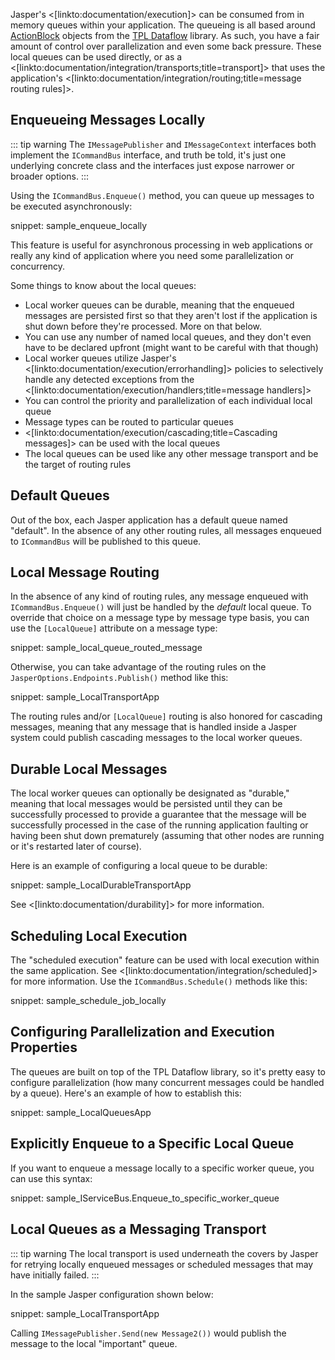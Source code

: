 <!--title:Local Worker Queues-->


Jasper's <[linkto:documentation/execution]> can be consumed from in memory queues within your application. The queueing is all based around [ActionBlock](https://docs.microsoft.com/en-us/dotnet/standard/parallel-programming/how-to-perform-action-when-a-dataflow-block-receives-data) objects from the [TPL Dataflow](https://docs.microsoft.com/en-us/dotnet/standard/parallel-programming/dataflow-task-parallel-library) library. As such, you have a fair amount of control over parallelization and even some back pressure. These local queues can be used directly, or as a <[linkto:documentation/integration/transports;title=transport]> that uses the application's <[linkto:documentation/integration/routing;title=message routing rules]>.




## Enqueueing Messages Locally

::: tip warning
The `IMessagePublisher` and `IMessageContext` interfaces both implement the `ICommandBus` interface, and truth be told,
it's just one underlying concrete class and the interfaces just expose narrower or broader options.
:::

Using the `ICommandBus.Enqueue()` method, you can queue up messages to be executed asynchronously:

snippet: sample_enqueue_locally

This feature is useful for asynchronous processing in web applications or really any kind of application where you need some parallelization or concurrency. 

Some things to know about the local queues:

* Local worker queues can be durable, meaning that the enqueued messages are persisted first so that they aren't lost if the application is shut down before they're processed. More on that below.
* You can use any number of named local queues, and they don't even have to be declared upfront (might want to be careful with that though)
* Local worker queues utilize Jasper's <[linkto:documentation/execution/errorhandling]> policies to selectively handle any detected exceptions from the <[linkto:documentation/execution/handlers;title=message handlers]>
* You can control the priority and parallelization of each individual local queue
* Message types can be routed to particular queues
* <[linkto:documentation/execution/cascading;title=Cascading messages]> can be used with the local queues
* The local queues can be used like any other message transport and be the target of routing rules




## Default Queues

Out of the box, each Jasper application has a default queue named "default". In the absence of any
other routing rules, all messages enqueued to `ICommandBus` will be published to this queue.

## Local Message Routing

In the absence of any kind of routing rules, any message enqueued with `ICommandBus.Enqueue()` will just be handled by the 
*default* local queue. To override that choice on a message type by message type basis, you can use the `[LocalQueue]` attribute
on a message type:

snippet: sample_local_queue_routed_message

Otherwise, you can take advantage of the routing rules on the `JasperOptions.Endpoints.Publish()` method like this:

snippet: sample_LocalTransportApp

The routing rules and/or `[LocalQueue]` routing is also honored for cascading messages, meaning that any message that is handled inside a Jasper system could publish cascading messages to the local worker queues.


## Durable Local Messages

The local worker queues can optionally be designated as "durable," meaning that local messages would be persisted until they can be successfully processed to provide a guarantee that the message will be successfully processed in the case of the running application faulting or having been shut down prematurely (assuming that other nodes are running or it's restarted later of course).

Here is an example of configuring a local queue to be durable:

snippet: sample_LocalDurableTransportApp


See <[linkto:documentation/durability]> for more information.


## Scheduling Local Execution

The "scheduled execution" feature can be used with local execution within the same application. See <[linkto:documentation/integration/scheduled]> for more information. Use the `ICommandBus.Schedule()` methods like this:

snippet: sample_schedule_job_locally


## Configuring Parallelization and Execution Properties

The queues are built on top of the TPL Dataflow library, so it's pretty easy to configure parallelization (how many concurrent messages could be handled by a queue). Here's an example of how to establish this:

snippet: sample_LocalQueuesApp


## Explicitly Enqueue to a Specific Local Queue

If you want to enqueue a message locally to a specific worker queue, you can use this syntax:

snippet: sample_IServiceBus.Enqueue_to_specific_worker_queue


## Local Queues as a Messaging Transport


::: tip warning
The local transport is used underneath the covers by Jasper for retrying
locally enqueued messages or scheduled messages that may have initially failed.
:::

In the sample Jasper configuration shown below:

snippet: sample_LocalTransportApp

Calling `IMessagePublisher.Send(new Message2())` would publish the message to the local "important" queue. 
